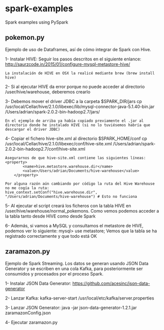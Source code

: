 # spark-examples
Spark examples using PySpark

## pokemon.py
Ejemplo de uso de Dataframes, así de cómo integrar de Spark con Hive.

1- Instalar HIVE:
	Seguir los pasos descritos en el siguiente enlance:
	http://saurzcode.in/2015/01/configure-mysql-metastore-hive/

	La instalación de HIVE en OSX la realicé mediante brew (brew install hive)

2- Si al ejecutar HIVE da error porque no puede acceder al directorio /user/hive/warehouse, deberemos crearlo

3- Debemos mover el driver JDBC a la carpeta $SPARK_DIR/jars
	cp /usr/local/Cellar/hive/2.1.0/libexec/lib/mysql-connector-java-5.1.40-bin.jar /Users/adrian/spark-2.0.2-bin-hadoop2.7/jars/

	En el ejemplo de arriba ya había copiado previamente el .jar al directorio donde he instalado HIVE (si no lo tuviésemos habría que descargar el driver JDBC)

4- Copiar el fichero hive-site.xml al directorio $SPARK_HOME/conf
	cp /usr/local/Cellar/hive/2.1.0/libexec/conf/hive-site.xml /Users/adrian/spark-2.0.2-bin-hadoop2.7/conf/hive-site.xml

	Asegurarnos de que hive-site.xml contiene las siguientes líneas:
	<property>
      		<name>hive.metastore.warehouse.dir</name>
      		<value>/Users/adrian/Documents/hive-warehouse</value>
    	</property>

    Por alguna razón aún cambiando por código la ruta del Hive Warehouse no me cogía la ruta:
    hive_context.setConf("hive.warehouse.dir", "/Users/adrian/Documents/hive-warehouse") # Esto no funciona

5- Al ejecutar el script creará los ficheros con la tabla HIVE en /user/hive/warehouse/normal_pokemons.
Como vemos podemos acceder a la tabla tanto desde HIVE como desde Spark

6- Además, si vamos a MySQL y consultamos el metastore de HIVE, podemos ver lo siguiente:
mysql> use metastore;
Vemos que la tabla se ha registrado correctamente y que todo está OK

## zaramazon.py
Ejemplo de Spark Streaming. Los datos se generan usando JSON Data Generator y se escriben en una cola Kafka, para posteriormente ser consumidos y procesados por el proceso Spark.

1- Instalar JSON Data Generator: https://github.com/acesinc/json-data-generator

2- Lanzar Kafka: kafka-server-start /usr/local/etc/kafka/server.properties

3- Lanzar JSON Generator: java -jar json-data-generator-1.2.1.jar zaramazonConfig.json

4- Ejecutar zaramazon.py
